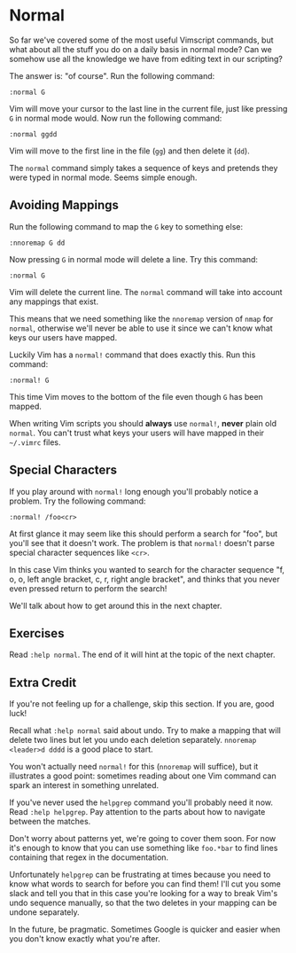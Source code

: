 Normal
======

So far we've covered some of the most useful Vimscript commands, but what about
all the stuff you do on a daily basis in normal mode?  Can we somehow use all
the knowledge we have from editing text in our scripting?

The answer is: "of course".  Run the following command:

    :normal G

Vim will move your cursor to the last line in the current file, just like
pressing `G` in normal mode would.  Now run the following command:

    :normal ggdd

Vim will move to the first line in the file (`gg`) and then delete it (`dd`).

The `normal` command simply takes a sequence of keys and pretends they were
typed in normal mode.  Seems simple enough.

Avoiding Mappings
-----------------

Run the following command to map the `G` key to something else:

    :nnoremap G dd

Now pressing `G` in normal mode will delete a line.  Try this command:

    :normal G

Vim will delete the current line.  The `normal` command will take into account
any mappings that exist.

This means that we need something like the `nnoremap` version of `nmap` for
`normal`, otherwise we'll never be able to use it since we can't know what keys
our users have mapped.

Luckily Vim has a `normal!` command that does exactly this.  Run this command:

    :normal! G

This time Vim moves to the bottom of the file even though `G` has been mapped.

When writing Vim scripts you should **always** use `normal!`, **never** plain
old `normal`.  You can't trust what keys your users will have mapped in their
`~/.vimrc` files.

Special Characters
------------------

If you play around with `normal!` long enough you'll probably notice a problem.
Try the following command:

    :normal! /foo<cr>

At first glance it may seem like this should perform a search for "foo", but
you'll see that it doesn't work.  The problem is that `normal!` doesn't parse
special character sequences like `<cr>`.

In this case Vim thinks you wanted to search for the character sequence "f, o,
o, left angle bracket, c, r, right angle bracket", and thinks that you never
even pressed return to perform the search!

We'll talk about how to get around this in the next chapter.

Exercises
---------

Read `:help normal`.  The end of it will hint at the topic of the next chapter.

Extra Credit
------------

If you're not feeling up for a challenge, skip this section.  If you are, good
luck!

Recall what `:help normal` said about undo.  Try to make a mapping that will
delete two lines but let you undo each deletion separately.  `nnoremap <leader>d
dddd` is a good place to start.

You won't actually need `normal!` for this (`nnoremap` will suffice), but it
illustrates a good point: sometimes reading about one Vim command can spark an
interest in something unrelated.

If you've never used the `helpgrep` command you'll probably need it now.  Read
`:help helpgrep`.  Pay attention to the parts about how to navigate between the
matches.

Don't worry about patterns yet, we're going to cover them soon.  For now it's
enough to know that you can use something like `foo.*bar` to find lines
containing that regex in the documentation.

Unfortunately `helpgrep` can be frustrating at times because you need to know
what words to search for before you can find them!  I'll cut you some slack and
tell you that in this case you're looking for a way to break Vim's undo sequence
manually, so that the two deletes in your mapping can be undone separately.

In the future, be pragmatic.  Sometimes Google is quicker and easier when you
don't know exactly what you're after.
